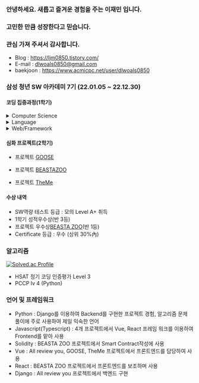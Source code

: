 ### 안녕하세요. 새롭고 즐겨운 경험을 주는 이재민 입니다.
### 고민한 만큼 성장한다고 믿습니다.
### 관심 가져 주셔서 감사합니다.

- Blog : https://ljm0850.tistory.com/
- E-mail : dlwoals0850@gmail.com
- baekjoon : https://www.acmicpc.net/user/dlwoals0850

### 삼성 청년 SW 아카데미 7기 (22.01.05 ~ 22.12.30)

#### 코딩 집중과정(1학기)

<details>
    <summary>Computer Science</summary> 
    <li>기초수식, 재귀, 동적프로그래밍</li>
    <li>Array, String, Stack, Queue, Linked List, Tree</li>
    <li>탐욕 알고리즘, 분할정복, 백트래킹, 그래프, 문자열 탐색, 최적화</li>
</details>

<details> 
    <summary>Language</summary>  
	<li>Python : 언어 기초, 데이터 구조, 함수, 모듈/예외처리, OOP</li>
</details>

<details>
    <summary>Web/Framework</summary>
    <li>	Web : HTML, CSS, Bootstrap</li>
    <li>	Javascript : ES6 및 브라우저 조작, Axios를 활용한 비동기 통신</li>
    <li>	Django : HTTP, Server/Client 모델, MVC 패턴, Django 프레임워크</li>
	<li>	Vue : SPA, Vue-CLI, Vue-router, Vuex</li>
    <li>	DataBase : RDBMS/SQL, DB 모델링/ERD</li>
    <li>프로젝트 <a href="https://github.com/ljm0850/All-Review-you">All Review You<a/></li>
</details>

#### 심화 프로젝트(2학기)

- 프로젝트 [GOOSE](https://github.com/ljm0850/Goose)

- 프로젝트 [BEASTAZOO](https://github.com/ljm0850/BEASTA-ZOO)
- 프로젝트 [TheMe](https://github.com/ljm0850/TheMe)

#### 수상 내역

- SW역량 테스트 등급 : 모의 Level A+ 취득
- 1학기 성적우수상(반 3등)
- 프로젝트 우수상[BEASTA ZOO](https://github.com/ljm0850/BEASTA-ZOO)(반 1등)
- Certificate 등급 : 우수 (상위 30%內) 



### 알고리즘

<!-- ![ljm0850 GitHub stats](https://github-readme-stats.vercel.app/api?username=ljm0850&show_icons=true&theme=highcontrast) -->
[![Solved.ac Profile](http://mazassumnida.wtf/api/generate_badge?boj=dlwoals0850)](https://solved.ac/dlwoals0850)

- HSAT 정기 코딩 인증평가 Level 3
- PCCP lv 4 (Python)



### 언어 및 프레임워크

- Python : Django를 이용하여 Backend를 구현한 프로젝트 경험, 알고리즘 문제 풀이에 주로 사용하여 제일 익숙한 언어
- Javascript(Typescript) : 4개 프로젝트에서 Vue, React 프레임 워크를 이용하여 Frontend를 맡아 사용
- Solidity : BEASTA ZOO 프로젝트에서 Smart Contract작성에 사용
- Vue : All review you, GOOSE, TheMe 프로젝트에서 프론트엔드를 담당하여 사용
- React : BEASTA ZOO 프로젝트에서 프론트엔드를 보조하며 사용
- Django : All review you 프로젝트에서 백엔드 구현
